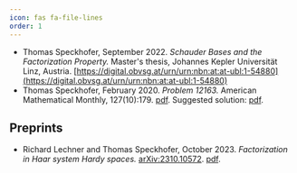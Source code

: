 ```yaml
---
icon: fas fa-file-lines
order: 1
---
```


- Thomas Speckhofer, September 2022. _Schauder Bases and the Factorization Property._ Master's thesis, Johannes Kepler Universität Linz, Austria. [https://digital.obvsg.at/urn/urn:nbn:at:at-ubl:1-54880](https://digital.obvsg.at/urn/urn:nbn:at:at-ubl:1-54880)
- Thomas Speckhofer, February 2020. _Problem 12163._ American Mathematical Monthly, 127(10):179. [pdf](/assets/pdf/problem-12163.pdf). Suggested solution: [pdf](/assets/pdf/solution-12163.pdf).

## Preprints

- Richard Lechner and Thomas Speckhofer, October 2023. _Factorization in Haar system Hardy spaces._ [arXiv:2310.10572](https://arxiv.org/abs/2310.10572). [pdf](https://arxiv.org/pdf/2310.10572.pdf).

